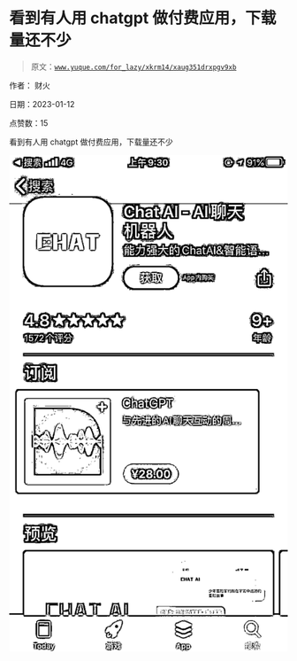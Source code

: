 # 看到有人用 chatgpt 做付费应用，下载量还不少

> 原文：[`www.yuque.com/for_lazy/xkrm14/xaug351drxpgv9xb`](https://www.yuque.com/for_lazy/xkrm14/xaug351drxpgv9xb)

作者： 财火 

日期：2023-01-12 

点赞数：15 

看到有人用 chatgpt 做付费应用，下载量还不少 

![](img/5a24accfd6bb1b6debe780df745bff42.png)  

